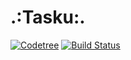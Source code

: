 # .:Tasku:.
[![Codetree](https://codetree.com/images/managed-with-codetree.svg)](https://codetree.com/projects/cNfn)
[![Build Status](https://travis-ci.org/k1nG5l3yM/tasuku.svg?branch=master)](https://travis-ci.org/k1nG5l3yM/tasuku)
